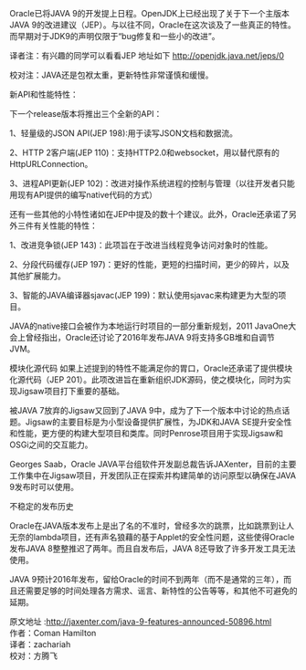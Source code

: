 Oracle已将JAVA 9的开发提上日程。OpenJDK上已经出现了关于下一个主版本JAVA 9的改进建议（JEP）。与以往不同，Oracle在这次谈及了一些真正的特性。而早期对于JDK9的声明仅限于“bug修复和一些小的改进”。

译者注：有兴趣的同学可以看看JEP 地址如下 http://openjdk.java.net/jeps/0

校对注：JAVA还是包袱太重，更新特性非常谨慎和缓慢。


新API和性能特性：

下一个release版本将推出三个全新的API：

1、轻量级的JSON API(JEP 198):用于读写JSON文档和数据流。

2、HTTP 2客户端(JEP 110)：支持HTTP2.0和websocket，用以替代原有的HttpURLConnection。

3、进程API更新(JEP 102)：改进对操作系统进程的控制与管理（以往开发者只能用现有API提供的编写native代码的方式）

还有一些其他的小特性诸如在JEP中提及的数十个建议。此外，Oracle还承诺了另外三件有关性能的特性：

1、改进竞争锁(JEP 143)：此项旨在于改进当线程竞争访问对象时的性能。

2、分段代码缓存(JEP 197)：更好的性能，更短的扫描时间，更少的碎片，以及其他扩展能力。

3、智能的JAVA编译器sjavac(JEP 199)：默认使用sjavac来构建更为大型的项目。

JAVA的native接口会被作为本地运行时项目的一部分重新规划，2011 JavaOne大会上曾经指出，Oracle还讨论了2016年发布JAVA 9将支持多GB堆和自调节JVM。

模块化源代码
如果上述提到的特性不能满足你的胃口，Oracle还承诺了提供模块化源代码（JEP 201）。此项改进旨在重新组织JDK源码，使之模块化，同时为实现Jigsaw项目打下重要的基础。

被JAVA 7放弃的Jigsaw又回到了JAVA 9中，成为了下一个版本中讨论的热点话题。Jigsaw的主要目标是为小型设备提供扩展性，为JDK和JAVA SE提升安全性和性能，更方便的构建大型项目和类库。同时Penrose项目用于实现Jigsaw和OSGi之间的交互能力。

Georges Saab，Oracle JAVA平台组软件开发副总裁告诉JAXenter，目前的主要工作集中在Jigsaw项目，开发团队正在探索并构建简单的访问原型以确保在JAVA 9发布时可以使用。

不稳定的发布历史

Oracle在JAVA版本发布上是出了名的不准时，曾经多次的跳票，比如跳票到让人无奈的lambda项目，还有声名狼藉的基于Applet的安全性问题，这些使得Oracle发布JAVA 8整整推迟了两年。而且自发布后，JAVA 8还导致了许多开发工具无法使用。

JAVA 9预计2016年发布，留给Oracle的时间不到两年（而不是通常的三年），而且还需要足够的时间处理各方需求、谣言、新特性的公告等等，和其他不可避免的延期。

原文地址 :http://jaxenter.com/java-9-features-announced-50896.html  
作者：Coman Hamilton   
译者：zachariah    
校对：方腾飞  